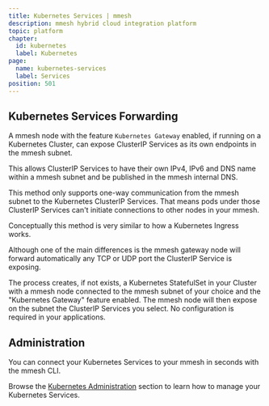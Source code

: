 ```yaml
---
title: Kubernetes Services | mmesh
description: mmesh hybrid cloud integration platform
topic: platform
chapter:
  id: kubernetes
  label: Kubernetes
page:
  name: kubernetes-services
  label: Services
position: 501
---
```


## Kubernetes Services Forwarding

A mmesh node with the feature `Kubernetes Gateway` enabled, if running on a Kubernetes Cluster, can expose ClusterIP Services as its own endpoints in the mmesh subnet.

This allows ClusterIP Services to have their own IPv4, IPv6 and DNS name within a mmesh subnet and be published in the mmesh internal DNS.

This method only supports one-way communication from the mmesh subnet to the Kubernetes ClusterIP Services. That means pods under those ClusterIP Services can't initiate connections to other nodes in your mmesh.

Conceptually this method is very similar to how a Kubernetes Ingress works.

Although one of the main differences is the mmesh gateway node will forward automatically any TCP or UDP port the ClusterIP Service is exposing.

The process creates, if not exists, a Kubernetes StatefulSet in your Cluster with a mmesh node connected to the mmesh subnet of your choice and the "Kubernetes Gateway" feature enabled. The mmesh node will then expose on the subnet the ClusterIP Services you select. No configuration is required in your applications.

## Administration

You can connect your Kubernetes Services to your mmesh in seconds with the mmesh CLI.

Browse the [Kubernetes Administration](/docs/platform/administration/kubernetes) section
to learn how to manage your Kubernetes Services.
